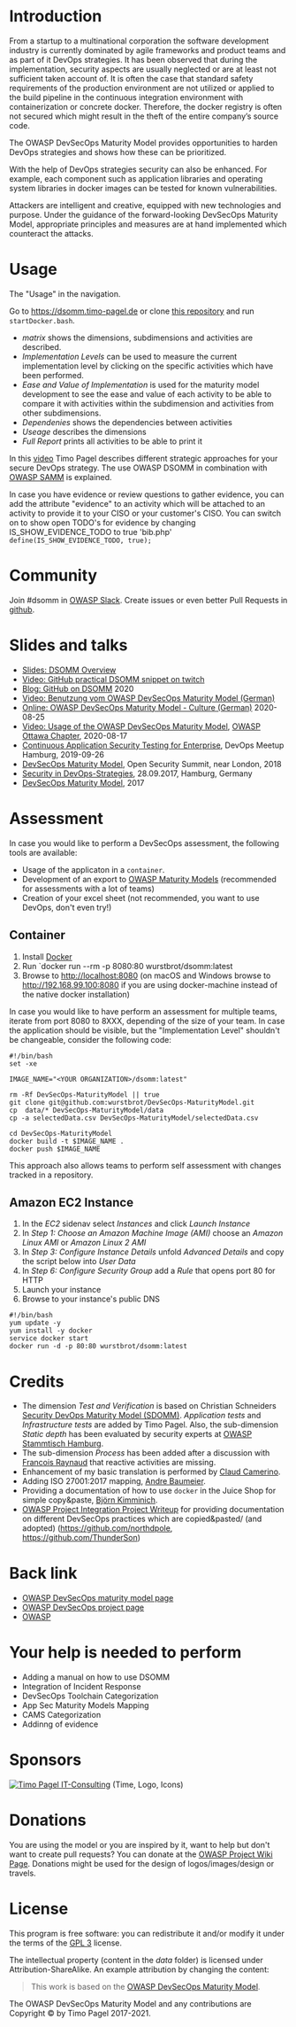 # Introduction
From a startup to a multinational corporation the software development industry is currently dominated by agile frameworks and product teams and as part of it DevOps strategies. It has been observed that during the implementation, security aspects are usually neglected or are at least not sufficient taken account of. It is often the case that standard safety requirements of the production environment are not utilized or applied to the build pipeline in the continuous integration environment with containerization or concrete docker. Therefore, the docker registry is often not secured which might result in the theft of the entire company’s source code.

The OWASP DevSecOps Maturity Model provides opportunities to harden DevOps strategies and shows how these can be prioritized.

With the help of DevOps strategies security can also be enhanced. For example, each component such as application libraries and operating system libraries in docker images can be tested for known vulnerabilities. 

Attackers are intelligent and creative, equipped with new technologies and purpose. Under the guidance of the forward-looking DevSecOps Maturity Model, appropriate principles and measures are at hand implemented which counteract the attacks.

# Usage
The "Usage" in the navigation.

Go to https://dsomm.timo-pagel.de or clone [this repository](https://github.com/wurstbrot/DevSecOps-MaturityModel/) and run `startDocker.bash`.
* _matrix_ shows the dimensions, subdimensions and activities are described.
* _Implementation Levels_ can be used to measure the current implementation level by clicking on the specific activities which have been performed.
* _Ease and Value of Implementation_ is used for the maturity model development to see the ease and value of each activity to be able to compare it with activities within the subdimension and activities from other subdimensions.
* _Dependenies_ shows the dependencies between activities
* _Useage_ describes the dimensions
* _Full Report_ prints all activities to be able to print it

In this [video](https://www.youtube.com/watch?v=tX9RHZ_O5NU) Timo Pagel describes different strategic approaches for your secure DevOps strategy. The use OWASP DSOMM in combination with [OWASP SAMM](https//owaspsamm.org) is explained.

In case you have evidence or review questions to gather evidence, you can add the attribute "evidence" to an activity which will be attached to an activity to provide it to your CISO or your customer's CISO.
You can switch on to show open TODO's for evidence by changing IS_SHOW_EVIDENCE_TODO to true 'bib.php' `define(IS_SHOW_EVIDENCE_TODO, true);`

# Community
Join #dsomm in [OWASP Slack](https://owasp.slack.com/join/shared_invite/zt-g398htpy-AZ40HOM1WUOZguJKbblqkw#/).
Create issues or even better Pull Requests in [github](https://github.com/wurstbrot/DevSecOps-MaturityModel/).

# Slides and talks
* [Slides: DSOMM Overview](https://docs.google.com/presentation/d/1eQcE_AsR1g6uOVf3B2Ehh1g0cHvPknkdLY4BzMYatSw/edit?usp=sharing)
* [Video: GitHub practical DSOMM snippet on twitch](https://www.twitch.tv/githubenterprise/clip/EsteemedTriumphantMinkFailFish)
* [Blog: GitHub on DSOMM](https://github.blog/2020-08-06-achieving-devsecops-maturity-with-a-developer-first-community-driven-approach/) 2020
* [Video: Benutzung vom OWASP DevSecOps Maturity Model (German)](https://vimeo.com/456523229)
* [Online: OWASP DevSecOps Maturity Model - Culture (German)](https://www.meetup.com/de-DE/Breaking-Agile/) 2020-08-25
* [Video: Usage of the OWASP DevSecOps Maturity Model](https://www.youtube.com/watch?v=tX9RHZ_O5NU), [OWASP Ottawa Chapter](https://www.meetup.com/de-DE/OWASP-Ottawa/events/272355636/), 2020-08-17
* [Continuous Application Security Testing for Enterprise](https://docs.google.com/presentation/d/1dAewXIHgBEKHKwBPpM5N_G2eM6PRpduoGJrp6R6pNUI/edit?usp=sharing), DevOps Meetup Hamburg, 2019-09-26
* [DevSecOps Maturity Model](https://docs.google.com/presentation/d/1zF7c_0cPYBO7LHcLNtEApQBB_qJugXgRQUyiwBKKtKk/edit?usp=sharing), Open Security Summit, near London, 2018
* [Security in DevOps-Strategies](https://www.youtube.com/watch?v=gWjGWebWahE&t=448s), 28.09.2017, Hamburg, Germany
* [DevSecOps Maturity Model](https://docs.google.com/presentation/d/1rrbyXqxy3LXAJNPFrVH99mj_BNaJKymMsXZItYArWEM/edit?usp=sharing), 2017

# Assessment
In case you would like to perform a DevSecOps assessment, the following tools are available:
* Usage of the applicaton in a `container`.
* Development of an export to [OWASP Maturity Models](https://github.com/OWASP/Maturity-Models) (recommended for assessments with a lot of teams)
* Creation of your excel sheet (not recommended, you want to use DevOps, don't even try!)

## Container
1. Install [Docker](https://www.docker.com)
2. Run `docker run --rm -p 8080:80 wurstbrot/dsomm:latest 
3. Browse to <http://localhost:8080> (on macOS and Windows browse to <http://192.168.99.100:8080> if you are using docker-machine instead
   of the native docker installation)

In case you would like to have perform an assessment for multiple teams, iterate from port 8080 to 8XXX, depending of the size of your team.
In case the application should be visible, but the "Implementation Level" shouldn't be changeable, consider the following code:
```
#!/bin/bash
set -xe

IMAGE_NAME="<YOUR ORGANIZATION>/dsomm:latest"

rm -Rf DevSecOps-MaturityModel || true
git clone git@github.com:wurstbrot/DevSecOps-MaturityModel.git
cp  data/* DevSecOps-MaturityModel/data
cp -a selectedData.csv DevSecOps-MaturityModel/selectedData.csv

cd DevSecOps-MaturityModel
docker build -t $IMAGE_NAME .
docker push $IMAGE_NAME
```
This approach also allows teams to perform self assessment with changes tracked in a repository.

## Amazon EC2 Instance

1. In the _EC2_ sidenav select _Instances_ and click _Launch Instance_
2. In _Step 1: Choose an Amazon Machine Image (AMI)_ choose an _Amazon
   Linux AMI_ or _Amazon Linux 2 AMI_
3. In _Step 3: Configure Instance Details_ unfold _Advanced Details_ and
   copy the script below into _User Data_
4. In _Step 6: Configure Security Group_ add a _Rule_ that opens port 80
   for HTTP
5. Launch your instance
6. Browse to your instance's public DNS

```
#!/bin/bash
yum update -y
yum install -y docker
service docker start
docker run -d -p 80:80 wurstbrot/dsomm:latest
```

# Credits
* The dimension _Test and Verification_ is based on Christian Schneiders [Security DevOps Maturity Model (SDOMM)](https://www.christian-schneider.net/SecurityDevOpsMaturityModel.html). _Application tests_ and _Infrastructure tests_ are added by Timo Pagel. Also, the sub-dimension _Static depth_ has been evaluated by security experts at [OWASP Stammtisch Hamburg](https://www.owasp.org/index.php/OWASP_German_Chapter_Stammtisch_Initiative/Hamburg).
* The sub-dimension <i>Process</i> has been added after a discussion with [Francois Raynaud](https://www.linkedin.com/in/francoisraynaud/) that reactive activities are missing.
* Enhancement of my basic translation is performed by [Claud Camerino](https://github.com/clazba).
* Adding ISO 27001:2017 mapping, [Andre Baumeier](https://github.com/AndreBaumeier).
* Providing a documentation of how to use `docker` in the Juice Shop for simple copy&paste, [Björn Kimminich](https://github.com/bkimminich/).
* [OWASP Project Integration Project Writeup](https://github.com/OWASP/www-project-integration-standards/blob/master/writeups/owasp_in_sdlc/index.md) for providing documentation on different DevSecOps practices which are copied&pasted/ (and adopted) (https://github.com/northdpole, https://github.com/ThunderSon)
# Back link
- [OWASP DevSecOps maturity model page](https://dsomm.timo-pagel.de/)
- [OWASP DevSecOps project page](https://owasp.org/www-project-devsecops-maturity-model/)
- [OWASP](https://owasp.org)

# Your help is needed to perform
* Adding a manual on how to use DSOMM
* Integration of Incident Response
* DevSecOps Toolchain Categorization
* App Sec Maturity Models Mapping
* CAMS Categorization
* Addinng of evidence

# Sponsors
[![Timo Pagel IT-Consulting](https://raw.githubusercontent.com/DefectDojo/Documentation/master/doc/img/timo-pagel-logo.png)](https://pagel.pro) (Time, Logo, Icons)

# Donations
You are using the model or you are inspired by it, want to help but don't want to create pull requests? You can donate at the [OWASP Project Wiki Page](https://owasp.org/donate/?reponame=www-project-devsecops-maturity-model&title=OWASP+Devsecops+Maturity+Model). Donations might be used for the design of logos/images/design or travels.

# License
This program is free software: you can redistribute it and/or modify it under the terms of the [GPL 3](https://www.gnu.org/licenses/) license.

The intellectual property (content in the _data_ folder) is licensed under Attribution-ShareAlike.
An example attribution by changing the content:
> This work is based on the [OWASP DevSecOps Maturity Model](https://dsomm.timo-pagel.de).

The OWASP DevSecOps Maturity Model and any contributions are Copyright © by Timo Pagel 2017-2021.
